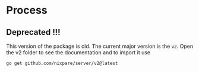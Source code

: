 # Process

## Deprecated !!!

This version of the package is old. The current major version is the `v2`.
Open the v2 folder to see the documentation and to import it use
```sh
go get github.com/nixpare/server/v2@latest
```